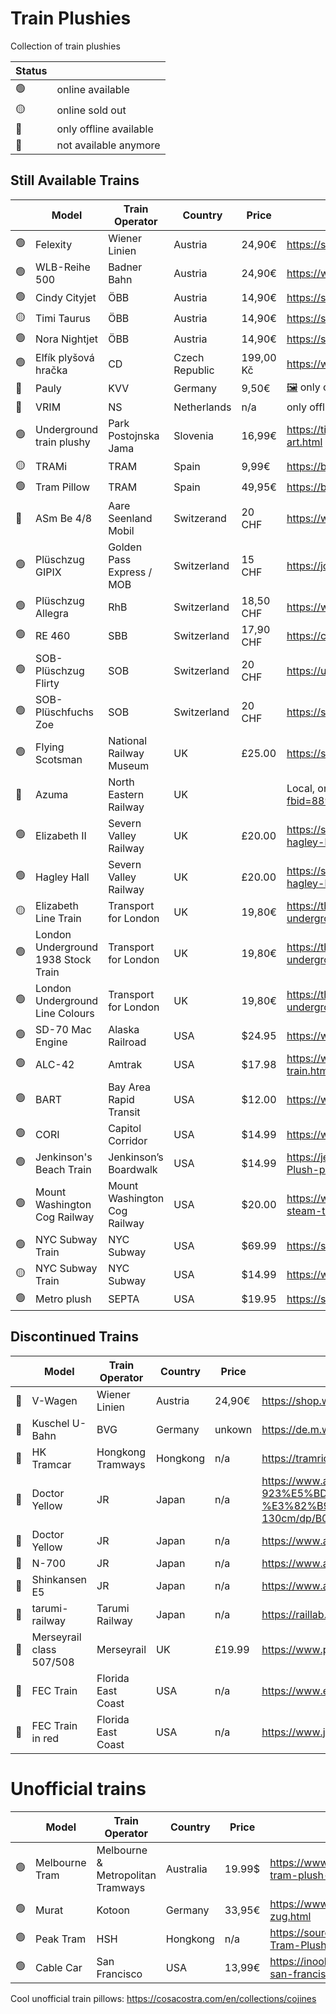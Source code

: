 # Train Plushies

Collection of train plushies

| Status | |
| ------ | ---- |
| 🟢 | online available |
| 🟡 | online sold out |
| 🔵 | only offline available |
| 🔴 | not available anymore |

## Still Available Trains

|    | Model | Train Operator | Country | Price | Image / Weblink |
| --- | ----- | -------------- | ------- | ----- | --------------- |
| 🟢 | Felexity | Wiener Linien | Austria | 24,90€ | https://shop.wienerlinien.at/Pluesch-Strassenbahn-Flexity/PLFLEX |
| 🟢 | WLB-Reihe 500 | Badner Bahn | Austria | 24,90€ | https://www.fanshop.wlb.at/fanshop/p/pluesch-badner-bahn |
| 🟢 | Cindy Cityjet | ÖBB | Austria | 14,90€ | https://shop.oebb.at/de/pluesch-cindy-cityjet/ |
| 🟡 | Timi Taurus | ÖBB | Austria | 14,90€ | https://shop.oebb.at/de/pluesch-timi-taurus/ |
| 🟢 | Nora Nightjet | ÖBB | Austria | 14,90€ | https://shop.oebb.at/de/pluesch-nora-nightjet/ |
| 🟢 | Elfík plyšová hračka | CD | Czech Republic | 199,00 Kč | https://www.cd.cz/fanshop/hracky/1375-elfik-plysova-hracka.html| 
| 🔵 | Pauly | KVV | Germany | 9,50€ | [🖼️](images/germany-kvv-pauly.jpg) only offline in KVV service center (Durlacher Allee) |
| 🔵 | VRIM | NS | Netherlands | n/a | only offline in Spoorweg Museum |
| 🟢 | Underground train plushy | Park Postojnska Jama | Slovenia | 16,99€ | https://tickets.postojnska-jama.eu/en/shop/pl%C3%BCsch-zug-25-cm/62-art.html |
| 🟡 | TRAMi | TRAM | Spain | 9,99€ | https://botiga.tram.cat/en/product/tram-plush-toy/ |
| 🟢 | Tram Pillow | TRAM | Spain | 49,95€ | https://botiga.tram.cat/en/product/tram-shaped-pillow/ |
| 🔵 | ASm Be 4/8 | Aare Seenland Mobil | Switzerand | 20 CHF | https://www.asmobil.ch/de/aktuelles/pluesch-zug.html only offline in stores |
| 🟢 | Plüschzug GIPIX  | Golden Pass Express / MOB | Switzerland | 15 CHF | https://journey.mob.ch/de/products/peluche-gipix |
| 🟢 | Plüschzug Allegra | RhB | Switzerland | 18,50 CHF | https://www.rhb-shop.ch/de/kategorie-fur-rhb/pluschzug-allegra/ |
| 🟢 | RE 460 | SBB | Switzerland | 17,90 CHF | https://commerce.sbb.ch/de/plusch-lok-sbb-re-460-131.html |
| 🟢 | SOB-Plüschzug Flirty | SOB | Switzerland | 20 CHF | https://unterwegs.sob.ch/de/products/sob-plueschzug-flirty seite verbuggt? |
| 🟢 | SOB-Plüschfuchs Zoe | SOB | Switzerland | 20 CHF | https://shop.sob.ch/de/accessoires/souvenirs/sob-fanartikel/plueschfuchs | 
| 🟢 | Flying Scotsman | National Railway Museum | UK | £25.00 | https://shop.sciencemuseum.org.uk/products/flying-scotsman-plush-train |
| 🔵 | Azuma | North Eastern Railway | UK | | Local, on special events https://www.facebook.com/photo.php?fbid=889663713192003&id=100064451482318&set=a.660554439436266 |
| 🟢 | Elizabeth II | Severn Valley Railway | UK | £20.00 | https://svrshop.co.uk/products/new-severn-valley-railway-elizabeth-ii-hagley-hall-plushs |
| 🟢 | Hagley Hall | Severn Valley Railway | UK | £20.00 | https://svrshop.co.uk/products/new-severn-valley-railway-elizabeth-ii-hagley-hall-plushs |
| 🟡 | Elizabeth Line Train | Transport for London | UK | 19,80€ | https://thelondontoycompany.co.uk/collections/london-underground/products/elizabeth-line-train-soft-toy |
| 🟢 | London Underground 1938 Stock Train | Transport for London | UK | 19,80€ | https://thelondontoycompany.co.uk/collections/london-underground/products/london-underground-1938-stock-train-soft-toy |
| 🟢 | London Underground Line Colours | Transport for London | UK | 19,80€ | https://thelondontoycompany.co.uk/collections/london-underground/products/london-underground-line-colours-cushion |
| 🟢 | SD-70 Mac Engine | Alaska Railroad | USA | $24.95 | https://www.alaskarailroadgiftshop.com/product/plush-engine-pillow/956 |
| 🟢 | ALC-42 | Amtrak | USA | $17.98 | https://www.store.amtrak.com/1737058/1737058/alc-42-plush-toy-train.html |
| 🟢 | BART | Bay Area Rapid Transit | USA | $12.00 | https://www.railgoods.com/bart-plush-train.html |
| 🟢 | CORI | Capitol Corridor | USA | $14.99 | https://www.railgoods.com/capitol-corridor-plush-cori-train.html |
| 🟢 | Jenkinson's Beach Train | Jenkinson’s Boardwalk | USA | $14.99 | https://jenkinsonsboardwalkstore.company.site/Jenkinsons-Beach-Train-Plush-p594216302 |
| 🟢 | Mount Washington Cog Railway | Mount Washington Cog Railway | USA | $20.00 | https://www.thecog.com/store/p/mount-washington-cog-railway-plush-steam-train |
| 🟢 | NYC Subway Train | NYC Subway | USA | $69.99 | https://shop.tenement.org/product/handmade-organic-nyc-subway-train/ |
| 🟡 | NYC Subway Train | NYC Subway | USA | $14.99 | https://www.citysouvenirs.com/new-york-city-plush-subway-train-car/ |
| 🟢 | Metro plush | SEPTA | USA | $19.95 | https://shop.septa.org/collections/toys/products/stuffed-train |

## Discontinued Trains

|    | Model | Train Operator | Country | Price | Image / Weblink |
| --- | ----- | -------------- | ------- | ----- | --------------- |
| 🔴 | V-Wagen | Wiener Linien | Austria | 24,90€ | https://shop.wienerlinien.at/Pluesch-U-Bahn-V-Wagen/PLVZUG |
| 🔴 | Kuschel U-Bahn | BVG | Germany | unkown | https://de.m.wikipedia.org/wiki/Datei:Kuschel-ubahn_f%C3%BCr_metrophile.jpg |
| 🔴 | HK Tramcar | Hongkong Tramways | Hongkong | n/a | https://tramric.wordpress.com/2012/11/03/cute-hk-tramcar-plush/ |
| 🔴 | Doctor Yellow | JR | Japan | n/a |  https://www.amazon.co.jp/%E3%83%8E%E3%83%BC%E3%83%96%E3%83%A9%E3%83%B3%E3%83%89%E5%93%81-m65887970341-923%E5%BD%A2%E3%83%89%E3%82%AF%E3%82%BF%E3%83%BC%E3%82%A4%E3%82%A8%E3%83%AD%E3%83%BC-%E3%82%B9%E3%83%BC%E3%83%91%E3%83%BC%E3%83%AD%E3%83%B3%E3%82%B0%E3%81%AC%E3%81%84%E3%81%90%E3%82%8B%E3%81%BF-130cm/dp/B0DCC2ZN47|
| 🔴 | Doctor Yellow | JR | Japan | n/a | https://www.amazon.co.jp/-/en/Railway-Anniversary-Kujibiki-Shinkansen-Doctor/dp/B0BBVGK9Z1 |
| 🔴 | N-700 | JR | Japan | n/a | https://www.amazon.co.jp/-/en/Shinkansen-Doctor-Yellow-Nozomi-Limited/dp/B0B54PZYDB |
| 🔴 | Shinkansen E5 | JR | Japan | n/a | https://www.amazon.co.jp/-/en/Railway-Anniversary-Kujibiki-Shinkansen-Doctor/dp/B0BBVGK9Z1 |
| 🔴 | tarumi-railway | Tarumi Railway | Japan | n/a | https://raillab.jp/news/article/14065 |
| 🔴 | Merseyrail class 507/508 | Merseyrail | UK | £19.99 | https://www.pcitelecom.uk/merseyrail-merchandise/Shop/Product/1 |
| 🔴 | FEC Train | Florida East Coast | USA | n/a | https://www.ebay.com/itm/176493212164 |
| 🔴 | FEC Train in red | Florida East Coast | USA | n/a | https://www.jimmytoy.com/red-automobile-stuffed-plush-toy-for-boys-product/ |

# Unofficial trains

|    | Model | Train Operator | Country | Price | Image / Weblink |
| --- | ----- | -------------- | ------- | ----- | --------------- |
| 🟢 | Melbourne Tram | Melbourne & Metropolitan Tramways | Australia | 19.99$ | https://www.souvenirsdirect.net.au/product/melbourne-tram-plush-soft-toy/ |
| 🟢 | Murat | Kotoon | Germany | 33,95€ | https://www.moodrush.de/shop/kotoon-murat-der-zug.html |
| 🟢 | Peak Tram | HSH | Hongkong | n/a | https://sourcing.hktdc.com/en/Product-Detail/Peak-Tram-Plush-1X1THN5Y |
| 🟢 | Cable Car | San Francisco | USA | 13,99€ | https://inooko.com/products/jouet-chien-tramway-san-francisco-pet-play |


Cool unofficial train pillows: https://cosacostra.com/en/collections/cojines
